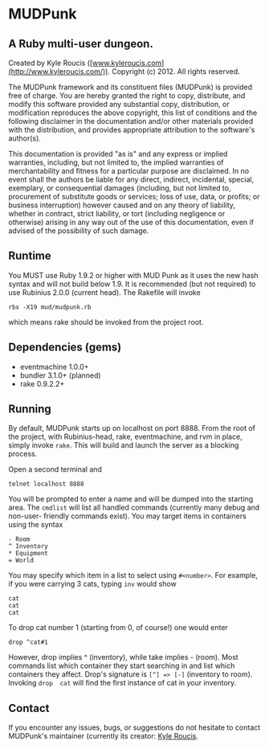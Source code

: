 MUDPunk
========
A Ruby multi-user dungeon.
--------------------------
Created by Kyle Roucis ([www.kyleroucis.com](http://www.kyleroucis.com/)). Copyright (c) 2012. All rights reserved.

The MUDPunk framework and its constituent files (MUDPunk) is provided free of
charge. You are hereby granted the right to copy, distribute, and modify this
software provided any substantial copy, distribution, or modification reproduces
the above copyright, this list of conditions and the following disclaimer in the
documentation and/or other materials provided with the distribution, and 
provides appropriate attribution to the software's author(s).

This documentation is provided "as is" and any express or implied warranties, 
including, but not limited to, the implied warranties of merchantability and 
fitness for a particular purpose are disclaimed. In no event shall the authors 
be liable for any direct, indirect, incidental, special, exemplary, or 
consequential damages (including, but not limited to, procurement of substitute 
goods or services; loss of use, data, or profits; or business interruption) 
however caused and on any theory of liability, whether in contract, strict 
liability, or tort (including negligence or otherwise) arising in any way out 
of the use of this documentation, even if advised of the possibility of such 
damage.

Runtime
-------
You MUST use Ruby 1.9.2 or higher with MUD Punk as it uses the new hash syntax 
and will not build below 1.9. It is recommended (but not required) to use
Rubinius 2.0.0 (current head). The Rakefile will invoke

	rbx -X19 mud/mudpunk.rb

which means rake should be invoked from the project root.

Dependencies (gems)
-------------------
* eventmachine 1.0.0+
* bundler 3.1.0+ (planned)
* rake 0.9.2.2+

Running
-------
By default, MUDPunk starts up on localhost on port 8888. From the root of the
project, with Rubinius-head, rake, eventmachine, and rvm in place, simply invoke
`rake`. This will build and launch the server as a blocking process.

Open a second terminal and

`telnet localhost 8888`

You will be prompted to enter a name and will be dumped into the starting area.
The `cmdlist` will list all handled commands (currently many debug and non-user-
friendly commands exist). You may target items in containers using the syntax

    - Room
    ^ Inventory
    * Equipment
    = World

You may specify which item in a list to select using `#<number>`.
For example, if you were carrying 3 cats, typing `inv` would show

    cat
    cat
    cat

To drop cat number 1 (starting from 0, of course!) one would enter

    drop ^cat#1

However, drop implies ^ (inventory), while take implies - (room). Most commands
list which container they start searching in and list which containers they
affect. Drop's signature is `[^] => [-]` (inventory to room). Invoking `drop 
cat` will find the first instance of cat in your inventory.

Contact
-------
If you encounter any issues, bugs, or suggestions do not hesitate to contact
MUDPunk's maintainer (currently its creator: 
[Kyle Roucis](mailto:kyle@kyleroucis.com).
